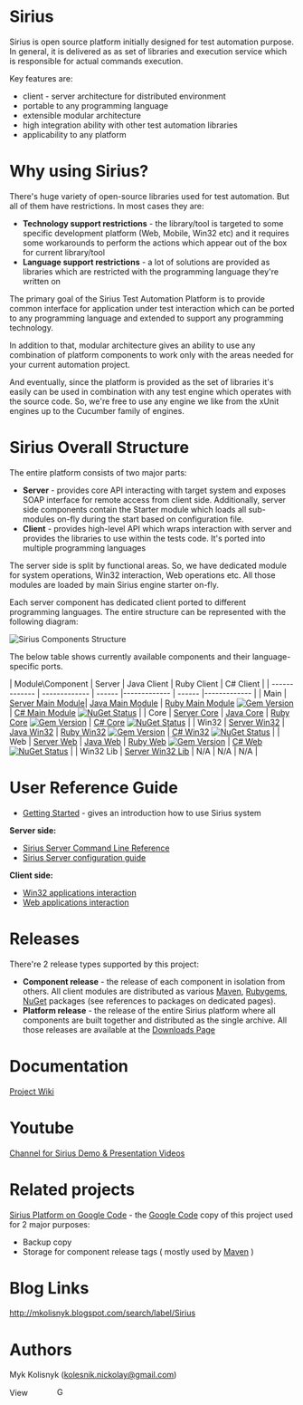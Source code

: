 Sirius
======
Sirius is open source platform initially designed for test automation purpose. In general, it is delivered as as set of libraries and execution service which is responsible for actual commands execution. 

Key features are:
* client - server architecture for distributed environment
* portable to any programming language
* extensible modular architecture
* high integration ability with other test automation libraries
* applicability to any platform

Why using Sirius?
======

There's huge variety of open-source libraries used for test automation. But all of them have restrictions. In most cases they are:
* **Technology support restrictions** - the library/tool is targeted to some specific development platform (Web, Mobile, Win32 etc) and it requires some workarounds to perform the actions which appear out of the box for current library/tool
* **Language support restrictions** - a lot of solutions are provided as libraries which are restricted with the programming language they're written on

The primary goal of the Sirius Test Automation Platform is to provide common interface for application under test interaction which can be ported to any programming language and extended to support any programming technology.

In addition to that, modular architecture gives an ability to use any combination of platform components to work only with the areas needed for your current automation project.

And eventually, since the platform is provided as the set of libraries it's easily can be used in combination with any test engine which operates with the source code. So, we're free to use any engine we like from the xUnit engines up to the Cucumber family of engines.

Sirius Overall Structure
======

The entire platform consists of two major parts:
* **Server** - provides core API interacting with target system and exposes SOAP interface for remote access from client side. Additionally, server side components contain the Starter module which loads all sub-modules on-fly during the start based on configuration file.
* **Client** - provides high-level API which wraps interaction with server and provides the libraries to use within the tests code. It's ported into multiple programming languages

The server side is split by functional areas. So, we have dedicated module for system operations, Win32 interaction, Web operations etc. All those modules are loaded by main Sirius engine starter on-fly.

Each server component has dedicated client ported to different programming languages. The entire structure can be represented with the following diagram:

![Sirius Components Structure](http://4.bp.blogspot.com/-eKROx1osfy8/UMzIlY2glgI/AAAAAAAAAO0/0BHcbczWEro/s1600/ComponentDiagram.png)

The below table shows currently available components and their language-specific ports.

| Module\Component | Server | Java Client | Ruby Client | C\# Client |
| ------------- | ------------- | ------ |------------- | ------ |------------- |
| Main | [Server Main Module](https://github.com/mkolisnyk/Sirius/tree/master/Server)| [Java Main Module](https://github.com/mkolisnyk/Sirius/tree/master/SiriusJavaClient#sirius-java-client-overview) | [Ruby Main Module](https://github.com/mkolisnyk/Sirius/tree/master/sirius-ruby-client#sirius-ruby-client-overview) [![Gem Version](https://badge.fury.io/rb/sirius-client.png)](http://badge.fury.io/rb/sirius-client) | [C\# Main Module](https://github.com/mkolisnyk/Sirius/tree/master/SiriusCSharp.Client/SiriusClient) [![NuGet Status](http://nugetstatus.com/Sirius.CSharp.Client.png)](http://nugetstatus.com/packages/Sirius.CSharp.Client) |
| Core | [Server Core](https://github.com/mkolisnyk/Sirius/tree/master/Sirius-Server-Core#sirius-server-core-overview) | [Java Core](https://github.com/mkolisnyk/Sirius/tree/master/SiriusJavaClient-Core) | [Ruby Core](https://github.com/mkolisnyk/Sirius/tree/master/sirius-ruby-client-core) [![Gem Version](https://badge.fury.io/rb/sirius-client.png)](http://badge.fury.io/rb/sirius-client-core) | [C\# Core](https://github.com/mkolisnyk/Sirius/tree/master/SiriusCSharp.Client/Sirius.Client.Core) [![NuGet Status](http://nugetstatus.com/Sirius.CSharp.Client.Core.png)](http://nugetstatus.com/packages/Sirius.CSharp.Client.Core) |
| Win32 | [Server Win32](https://github.com/mkolisnyk/Sirius/tree/master/Sirius-Server-Win32) | [Java Win32](https://github.com/mkolisnyk/Sirius/tree/master/SiriusJavaClient-Win32) | [Ruby Win32](https://github.com/mkolisnyk/Sirius/tree/master/sirius-ruby-client-win32) [![Gem Version](https://badge.fury.io/rb/sirius-client.png)](http://badge.fury.io/rb/sirius-client-win32) | [C\# Win32](https://github.com/mkolisnyk/Sirius/tree/master/SiriusCSharp.Client/Sirius.CSharp.Client.Win32) [![NuGet Status](http://nugetstatus.com/Sirius.CSharp.Client.Win32.png)](http://nugetstatus.com/packages/Sirius.CSharp.Client.Win32) |
| Web | [Server Web](https://github.com/mkolisnyk/Sirius/tree/master/Sirius-Server-Web) | [Java Web](https://github.com/mkolisnyk/Sirius/tree/master/SiriusJavaClient-Web) | [Ruby Web](https://github.com/mkolisnyk/Sirius/tree/master/sirius-ruby-client-web) [![Gem Version](https://badge.fury.io/rb/sirius-client.png)](http://badge.fury.io/rb/sirius-client-web) | [C\# Web](https://github.com/mkolisnyk/Sirius/tree/master/SiriusCSharp.Client/Sirius.CSharp.Client.Web) [![NuGet Status](http://nugetstatus.com/Sirius.CSharp.Client.Web.png)](http://nugetstatus.com/packages/Sirius.CSharp.Client.Web) |
| Win32 Lib | [Server Win32 Lib](https://github.com/mkolisnyk/Sirius/tree/master/SiriusCSharp.Client/Sirius.Win32.WinService) | N/A | N/A | N/A |

User Reference Guide
======

* [Getting Started](https://github.com/mkolisnyk/Sirius/wiki/Getting-Started) - gives an introduction how to use Sirius system

**Server side:**
* [Sirius Server Command Line Reference](https://github.com/mkolisnyk/Sirius/wiki/Sirius-Server-Command-Line-Reference)
* [Sirius Server configuration guide](https://github.com/mkolisnyk/Sirius/wiki/Server:-configuration-guide)

**Client side:**
* [Win32 applications interaction](https://github.com/mkolisnyk/Sirius/wiki/Win32-Client:-Win32-interaction)
* [Web applications interaction](https://github.com/mkolisnyk/Sirius/wiki/Web-Client:-Web-Interaction)

Releases
======
There're 2 release types supported by this project:
* **Component release** - the release of each component in isolation from others. All client modules are distributed as various [Maven](http://maven.apache.org), [Rubygems](http://rubygems.org), [NuGet](http://nuget.org) packages (see references to packages on dedicated pages).
* **Platform release** - the release of the entire Sirius platform where all components are built together and distributed as the single archive. All those releases are available at the [Downloads Page](http://code.google.com/p/sirius-platform/downloads/list)

Documentation
======
[Project Wiki](https://github.com/mkolisnyk/Sirius/wiki)

Youtube
======
[Channel for Sirius Demo & Presentation Videos](http://www.youtube.com/playlist?list=PLKpEiwuelX0YCeXyyCt1_SlT7-COQ288-)

Related projects
======
[Sirius Platform on Google Code](http://code.google.com/p/sirius-platform/) - the [Google Code](http://code.google.com/) copy of this project used for 2 major purposes:
* Backup copy
* Storage for component release tags ( mostly used by [Maven](http://maven.org/) )

Blog Links
======
http://mkolisnyk.blogspot.com/search/label/Sirius

Authors
======
Myk Kolisnyk (kolesnik.nickolay@gmail.com) 

<a href="http://ua.linkedin.com/pub/mykola-kolisnyk/14/533/903"><img src="http://www.linkedin.com/img/webpromo/btn_profile_bluetxt_80x15.png" width="80" height="15" border="0" alt="View Mykola Kolisnyk's profile on LinkedIn"></a>
<a href="http://plus.google.com/108480514086204589709?prsrc=3" rel="publisher" style="text-decoration:none;">
<img src="http://ssl.gstatic.com/images/icons/gplus-16.png" alt="Google+" style="border:0;width:16px;height:16px;"/></a>
